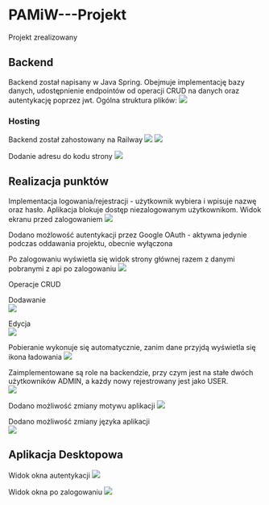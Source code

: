 # PAMiW---Projekt
Projekt zrealizowany

## Backend

Backend został napisany w Java Spring. Obejmuje implementację bazy danych, udostępnienie endpointów od operacji CRUD na danych oraz autentykację poprzez jwt.
Ogólna struktura plików:
![](img/backend_pliki.png) 

### Hosting
Backend został zahostowany na Railway
![](img/railway_hosting.png)
![](img/adres_hosta.png)

Dodanie adresu do kodu strony
![](img/link_do_api.png)

## Realizacja punktów

Implementacja logowania/rejestracji - użytkownik wybiera i wpisuje nazwę oraz hasło. Aplikacja blokuje dostęp niezalogowanym użytkownikom.
Widok ekranu przed zalogowaniem
![](img/front_bez_logowanie.png)

Dodano możlowość autentykacji przez Google OAuth - aktywna jedynie podczas oddawania projektu, obecnie wyłączona

Po zalogowaniu wyświetla się widok strony głównej razem z danymi pobranymi z api po zalogowaniu
![](img/front_zalogowany.png)

Operacje CRUD

Dodawanie  
![](img/dodawanie.png)

Edycja  
![](img/edycja.png)

Pobieranie wykonuje się automatycznie, zanim dane przyjdą wyświetla się ikona ładowania
![](img/ikona_ladowania.png)

Zaimplementowane są role na backendzie, przy czym jest na stałe dwóch użytkowników ADMIN, a każdy nowy rejestrowany jest jako USER.  
![](img/rola.png)

Dodano możliwość zmiany motywu aplikacji
![](img/ciemny_motyw.png)

Dodano możliwość zmiany języka aplikacji  
![](img/zmiana_jezyka.png)

## Aplikacja Desktopowa

Widok okna autentykacji
![](img/desktop_autentykacja.png)

Widok okna po zalogowaniu
![](img/desktop_zalogowany.png)
